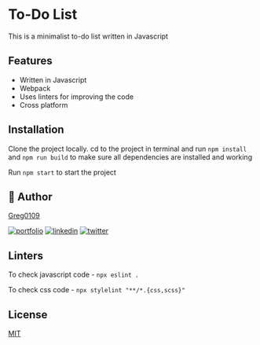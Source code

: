 # To-Do List

This is a minimalist to-do list written in Javascript

## Features

- Written in Javascript
- Webpack
- Uses linters for improving the code
- Cross platform

  
## Installation

Clone the project locally. cd to the project in terminal and run `npm install` and `npm run build` to make sure all dependencies are installed and working

Run `npm start` to start the project
    
## 🔗 Author

[Greg0109](https://www.github.com/greg0109)

[![portfolio](https://img.shields.io/badge/my_portfolio-000?style=for-the-badge&logo=ko-fi&logoColor=white)](https://gregrabago-portfolio.herokuapp.com/)
[![linkedin](https://img.shields.io/badge/linkedin-0A66C2?style=for-the-badge&logo=linkedin&logoColor=white)](https://www.linkedin.com/gregrabago)
[![twitter](https://img.shields.io/badge/twitter-1DA1F2?style=for-the-badge&logo=twitter&logoColor=white)](https://twitter.com/greg_0109)

## Linters

To check javascript code - `npx eslint .`

To check css code - `npx stylelint "**/*.{css,scss}"`

## License
[MIT](https://choosealicense.com/licenses/mit/)

  